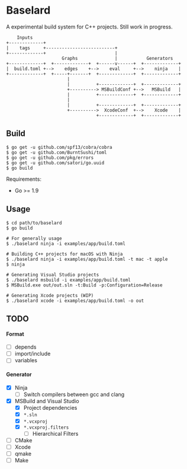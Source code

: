 # Baselard

A experimental build system for C++ projects. Still work in progress.

```
    Inputs
+-------------+
|    tags     +--------------------------+
+-------------+                          |
                     Graphs              |           Generators
+-------------+  +-------------+  +------v------+  +-------------+
|  build.toml +-->    edges    +-->    eval     +-->    ninja    |
+-------------+  +-----+-------+  +-------------+  +-------------+
                       |
                       |          +-------------+  +-------------+
                       +----------> MSBuildConf +-->   MSBuild   |
                       |          +-------------+  +-------------+
                       |
                       |          +-------------+  +-------------+
                       +---------->  XcodeConf  +-->    Xcode    |
                                  +-------------+  +-------------+

```

## Build

```shell
$ go get -u github.com/spf13/cobra/cobra
$ go get -u github.com/BurntSushi/toml
$ go get -u github.com/pkg/errors
$ go get -u github.com/satori/go.uuid
$ go build
```

Requirements:

- Go >= 1.9

## Usage

```shell
$ cd path/to/baselard
$ go build

# For generally usage
$ ./baselard ninja -i examples/app/build.toml

# Building C++ projects for macOS with Ninja
$ ./baselard ninja -i examples/app/build.toml -t mac -t apple
$ ninja

# Generating Visual Studio projects
$ ./baselard msbuild -i examples/app/build.toml
$ MSBuild.exe out/out.sln -t:Build -p:Configuration=Release

# Generating Xcode projects (WIP)
$ ./baselard xcode -i examples/app/build.toml -o out
```

## TODO

#### Format

- [ ] depends
- [ ] import/include
- [ ] variables

#### Generator

- [x] Ninja
  - [ ] Switch compilers between gcc and clang
- [x] MSBuild and Visual Studio
  - [x] Project dependencies
  - [x] `*.sln`
  - [x] `*.vcxproj`
  - [x] `*.vcxproj.filters`
    - [ ] Hierarchical Filters
- [ ] CMake
- [ ] Xcode
- [ ] qmake
- [ ] Make
